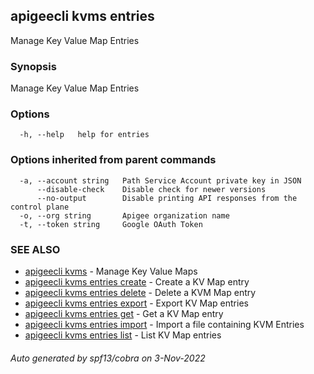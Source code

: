 ## apigeecli kvms entries

Manage Key Value Map Entries

### Synopsis

Manage Key Value Map Entries

### Options

```
  -h, --help   help for entries
```

### Options inherited from parent commands

```
  -a, --account string   Path Service Account private key in JSON
      --disable-check    Disable check for newer versions
      --no-output        Disable printing API responses from the control plane
  -o, --org string       Apigee organization name
  -t, --token string     Google OAuth Token
```

### SEE ALSO

* [apigeecli kvms](apigeecli_kvms.md)	 - Manage Key Value Maps
* [apigeecli kvms entries create](apigeecli_kvms_entries_create.md)	 - Create a KV Map entry
* [apigeecli kvms entries delete](apigeecli_kvms_entries_delete.md)	 - Delete a KVM Map entry
* [apigeecli kvms entries export](apigeecli_kvms_entries_export.md)	 - Export KV Map entries
* [apigeecli kvms entries get](apigeecli_kvms_entries_get.md)	 - Get a KV Map entry
* [apigeecli kvms entries import](apigeecli_kvms_entries_import.md)	 - Import a file containing KVM Entries
* [apigeecli kvms entries list](apigeecli_kvms_entries_list.md)	 - List KV Map entries

###### Auto generated by spf13/cobra on 3-Nov-2022
